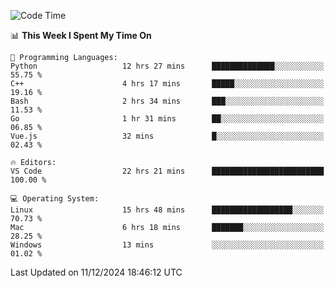 
<!--START_SECTION:waka-->
![Code Time](http://img.shields.io/badge/Code%20Time-2%2C878%20hrs%2013%20mins-blue)

📊 **This Week I Spent My Time On** 

```text
💬 Programming Languages: 
Python                   12 hrs 27 mins      ██████████████░░░░░░░░░░░   55.75 % 
C++                      4 hrs 17 mins       █████░░░░░░░░░░░░░░░░░░░░   19.16 % 
Bash                     2 hrs 34 mins       ███░░░░░░░░░░░░░░░░░░░░░░   11.53 % 
Go                       1 hr 31 mins        ██░░░░░░░░░░░░░░░░░░░░░░░   06.85 % 
Vue.js                   32 mins             █░░░░░░░░░░░░░░░░░░░░░░░░   02.43 % 

🔥 Editors: 
VS Code                  22 hrs 21 mins      █████████████████████████   100.00 % 

💻 Operating System: 
Linux                    15 hrs 48 mins      ██████████████████░░░░░░░   70.73 % 
Mac                      6 hrs 18 mins       ███████░░░░░░░░░░░░░░░░░░   28.25 % 
Windows                  13 mins             ░░░░░░░░░░░░░░░░░░░░░░░░░   01.02 % 
```


 Last Updated on 11/12/2024 18:46:12 UTC
<!--END_SECTION:waka-->

